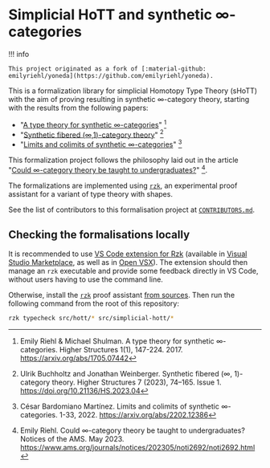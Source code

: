 # Simplicial HoTT and synthetic ∞-categories

!!! info

    This project originated as a fork of [:material-github: emilyriehl/yoneda](https://github.com/emilyriehl/yoneda).

This is a formalization library for simplicial Homotopy Type Theory (sHoTT) with
the aim of proving resulting in synthetic ∞-category theory, starting with the
results from the following papers:

- "[A type theory for synthetic ∞-categories](https://higher-structures.math.cas.cz/api/files/issues/Vol1Iss1/RiehlShulman)"
  [^1]
- "[Synthetic fibered (∞,1)-category theory](https://doi.org/10.21136/HS.2023.04)"
  [^2]
- "[Limits and colimits of synthetic ∞-categories](https://arxiv.org/abs/2202.12386)"
  [^3]

This formalization project follows the philosophy laid out in the article
"[Could ∞-category theory be taught to undergraduates?](https://www.ams.org/journals/notices/202305/noti2692/noti2692.html)"
[^4].

The formalizations are implemented using
[`rzk`](https://github.com/rzk-lang/rzk), an experimental proof assistant for a
variant of type theory with shapes.

See the list of contributors to this formalisation project at
[`CONTRIBUTORS.md`](CONTRIBUTORS.md).

## Checking the formalisations locally

It is recommended to use
[VS Code extension for Rzk](https://rzk-lang.github.io/rzk/v0.6.2/getting-started/install/)
(available in
[Visual Studio Marketplace](https://marketplace.visualstudio.com/items?itemName=NikolaiKudasovfizruk.rzk-1-experimental-highlighting),
as well as in
[Open VSX](https://open-vsx.org/extension/NikolaiKudasovfizruk/rzk-1-experimental-highlighting)).
The extension should then manage an `rzk` executable and provide some feedback
directly in VS Code, without users having to use the command line.

Otherwise, install the
[`rzk`](https://rzk-lang.github.io/rzk/latest/getting-started/install/) proof
assistant
[from sources](https://rzk-lang.github.io/rzk/v0.6.2/getting-started/install/#install-from-sources).
Then run the following command from the root of this repository:

```sh
rzk typecheck src/hott/* src/simplicial-hott/*
```

[^1]:
    Emily Riehl & Michael Shulman. A type theory for synthetic ∞-categories.
    Higher Structures 1(1), 147-224. 2017. <https://arxiv.org/abs/1705.07442>

[^2]:
    Ulrik Buchholtz and Jonathan Weinberger. Synthetic fibered (∞, 1)-category
    theory. Higher Structures 7 (2023), 74–165. Issue 1.
    <https://doi.org/10.21136/HS.2023.04>

[^3]:
    César Bardomiano Martínez. Limits and colimits of synthetic ∞-categories.
    1-33, 2022. <https://arxiv.org/abs/2202.12386>

[^4]:
    Emily Riehl. Could ∞-category theory be taught to undergraduates? Notices of
    the AMS. May 2023.
    <https://www.ams.org/journals/notices/202305/noti2692/noti2692.html>
